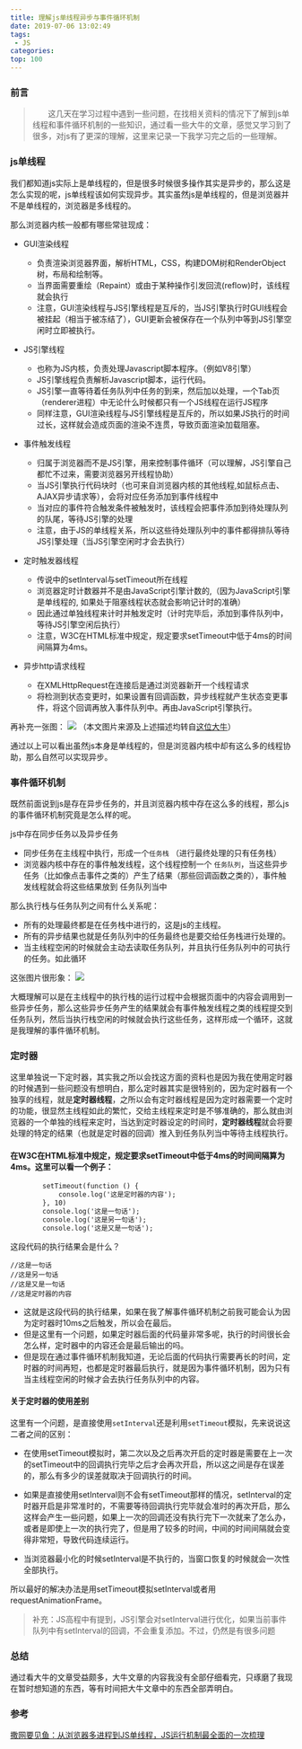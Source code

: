 ```yaml
---
title: 理解js单线程异步与事件循环机制
date: 2019-07-06 13:02:49
tags:
 - JS
categories:
top: 100
---
```

### 前言
> &nbsp;&nbsp;&nbsp;&nbsp;&nbsp;&nbsp;&nbsp;这几天在学习过程中遇到一些问题，在找相关资料的情况下了解到js单线程和事件循环机制的一些知识，通过看一些大牛的文章，感觉又学习到了很多，对js有了更深的理解，这里来记录一下我学习完之后的一些理解。
<!-- more -->
### js单线程
我们都知道js实际上是单线程的，但是很多时候很多操作其实是异步的，那么这是怎么实现的呢，js单线程该如何实现异步。其实虽然js是单线程的，但是浏览器并不是单线程的，浏览器是多线程的。

那么浏览器内核一般都有哪些常驻现成：

+ GUI渲染线程

    - 负责渲染浏览器界面，解析HTML，CSS，构建DOM树和RenderObject树，布局和绘制等。
    - 当界面需要重绘（Repaint）或由于某种操作引发回流(reflow)时，该线程就会执行
    - 注意，GUI渲染线程与JS引擎线程是互斥的，当JS引擎执行时GUI线程会被挂起（相当于被冻结了），GUI更新会被保存在一个队列中等到JS引擎空闲时立即被执行。
+ JS引擎线程

    - 也称为JS内核，负责处理Javascript脚本程序。（例如V8引擎）
    - JS引擎线程负责解析Javascript脚本，运行代码。
    - JS引擎一直等待着任务队列中任务的到来，然后加以处理，一个Tab页（renderer进程）中无论什么时候都只有一个JS线程在运行JS程序
    - 同样注意，GUI渲染线程与JS引擎线程是互斥的，所以如果JS执行的时间过长，这样就会造成页面的渲染不连贯，导致页面渲染加载阻塞。
+ 事件触发线程

    - 归属于浏览器而不是JS引擎，用来控制事件循环（可以理解，JS引擎自己都忙不过来，需要浏览器另开线程协助）
    - 当JS引擎执行代码块时（也可来自浏览器内核的其他线程,如鼠标点击、AJAX异步请求等），会将对应任务添加到事件线程中
    - 当对应的事件符合触发条件被触发时，该线程会把事件添加到待处理队列的队尾，等待JS引擎的处理
    - 注意，由于JS的单线程关系，所以这些待处理队列中的事件都得排队等待JS引擎处理（当JS引擎空闲时才会去执行）

+ 定时触发器线程

    - 传说中的setInterval与setTimeout所在线程
    - 浏览器定时计数器并不是由JavaScript引擎计数的,（因为JavaScript引擎是单线程的, 如果处于阻塞线程状态就会影响记计时的准确）
    - 因此通过单独线程来计时并触发定时（计时完毕后，添加到事件队列中，等待JS引擎空闲后执行）
    - 注意，W3C在HTML标准中规定，规定要求setTimeout中低于4ms的时间间隔算为4ms。
+ 异步http请求线程

    - 在XMLHttpRequest在连接后是通过浏览器新开一个线程请求
    - 将检测到状态变更时，如果设置有回调函数，异步线程就产生状态变更事件，将这个回调再放入事件队列中。再由JavaScript引擎执行。

再补充一张图：
<img src="https://image-static.segmentfault.com/208/433/2084336019-5a65972413011">
（本文图片来源及上述描述均转自<a href="https://segmentfault.com/a/1190000012925872#articleHeader8">这位大牛</a>）

通过以上可以看出虽然js本身是单线程的，但是浏览器内核中却有这么多的线程协助，那么自然可以实现异步。

### 事件循环机制
既然前面说到js是存在异步任务的，并且浏览器内核中存在这么多的线程，那么js的事件循环机制究竟是怎么样的呢。

js中存在同步任务以及异步任务

+ 同步任务在主线程中执行，形成一个``任务栈``  （进行最终处理的只有任务栈）
+ 浏览器内核中存在的事件触发线程，这个线程控制一个 ``任务队列``，当这些异步任务（比如像点击事件之类的）产生了结果（那些回调函数之类的），事件触发线程就会将这些结果放到 任务队列当中

那么执行栈与任务队列之间有什么关系呢：

+ 所有的处理最终都是在任务栈中进行的，这是js的主线程。
+ 所有的异步结果也就是任务队列中的任务最终也是要交给任务栈进行处理的。
+ 当主线程空闲的时候就会主动去读取任务队列，并且执行任务队列中的可执行的任务。如此循环

这张图片很形象：
<img src="https://segmentfault.com/img/remote/1460000012925884?w=636&h=518">

大概理解可以是在主线程中的执行栈的运行过程中会根据页面中的内容会调用到一些异步任务，那么这些异步任务产生的结果就会有事件触发线程之类的线程提交到任务队列，然后当执行栈空闲的时候就会执行这些任务，这样形成一个循环，这就是我理解的事件循环机制。


### 定时器
这里单独说一下定时器，其实我之所以会找这方面的资料也是因为我在使用定时器的时候遇到一些问题没有想明白，那么定时器其实是很特别的，因为定时器有一个独享的线程，就是**定时器线程**，之所以会有定时器线程是因为定时器需要一个定时的功能，很显然主线程如此的繁忙，交给主线程来定时是不够准确的，那么就由浏览器的一个单独的线程来定时，当达到定时器设定的时间时，**定时器线程**就会将要处理的特定的结果（也就是定时器的回调）推入到任务队列当中等待主线程执行。

#### 在W3C在HTML标准中规定，规定要求setTimeout中低于4ms的时间间隔算为4ms。这里可以看一个例子：

```html
        setTimeout(function () {
            console.log('这是定时器的内容');
        }, 10)
        console.log('这是一句话');
        console.log('这是另一句话');
        console.log('这是又是一句话');
```
这段代码的执行结果会是什么？
```
//这是一句话
//这是另一句话
//这是又是一句话
//这是定时器的内容
```
+ 这就是这段代码的执行结果，如果在我了解事件循环机制之前我可能会认为因为定时器时10ms之后触发，所以会在最后。
+ 但是这里有一个问题，如果定时器后面的代码量非常多呢，执行的时间很长会怎么样，定时器中的内容还会是最后输出的吗。
+ 但是现在通过事件循环机制我知道，无论后面的代码执行需要再长的时间，定时器的时间再短，也都是定时器最后执行，就是因为事件循环机制，因为只有当主线程空闲的时候才会去执行任务队列中的内容。

#### 关于定时器的使用差别
这里有一个问题，是直接使用``setInterval``还是利用``setTimeout``模拟，先来说说这二者之间的区别：
+ 在使用setTimeout模拟时，第二次以及之后再次开启的定时器是需要在上一次的setTimeout中的回调执行完毕之后才会再次开启，所以这之间是存在误差的，那么有多少的误差就取决于回调执行的时间。

+ 如果是直接使用setInterval则不会有setTimeout那样的情况，setInterval的定时器开启是非常准时的，不需要等待回调执行完毕就会准时的再次开启，那么这样会产生一些问题，如果上一次的回调还没有执行完下一次就来了怎么办，或者是即使上一次的执行完了，但是用了较多的时间，中间的时间间隔就会变得非常短，导致代码连续运行。

+ 当浏览器最小化的时候setInterval是不执行的，当窗口恢复的时候就会一次性全部执行。

所以最好的解决办法是用setTimeout模拟setInterval或者用requestAnimationFrame。

>补充：JS高程中有提到，JS引擎会对setInterval进行优化，如果当前事件队列中有setInterval的回调，不会重复添加。不过，仍然是有很多问题

### 总结
通过看大牛的文章受益颇多，大牛文章的内容我没有全部仔细看完，只琢磨了我现在暂时想知道的东西，等有时间把大牛文章中的东西全部弄明白。

### 参考
<a href="https://segmentfault.com/a/1190000012925872#articleHeader0">撒网要见鱼：从浏览器多进程到JS单线程，JS运行机制最全面的一次梳理</a>

